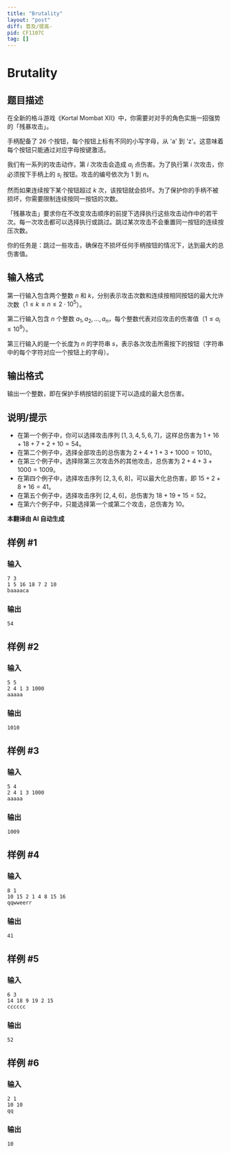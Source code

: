 ```yaml
---
title: "Brutality"
layout: "post"
diff: 普及/提高-
pid: CF1107C
tag: []
---
```


# Brutality

## 题目描述

在全新的格斗游戏《Kortal Mombat XII》中，你需要对对手的角色实施一招强势的「残暴攻击」。

手柄配备了 $26$ 个按钮，每个按钮上标有不同的小写字母，从 'a' 到 'z'。这意味着每个按钮只能通过对应字母按键激活。

我们有一系列的攻击动作，第 $i$ 次攻击会造成 $a_i$ 点伤害。为了执行第 $i$ 次攻击，你必须按下手柄上的 $s_i$ 按钮。攻击的编号依次为 $1$ 到 $n$。

然而如果连续按下某个按钮超过 $k$ 次，该按钮就会损坏。为了保护你的手柄不被损坏，你需要限制连续按同一按钮的次数。

「残暴攻击」要求你在不改变攻击顺序的前提下选择执行这些攻击动作中的若干次。每一次攻击都可以选择执行或跳过。跳过某次攻击不会重置同一按钮的连续按压次数。

你的任务是：跳过一些攻击，确保在不损坏任何手柄按钮的情况下，达到最大的总伤害值。

## 输入格式

第一行输入包含两个整数 $n$ 和 $k$，分别表示攻击次数和连续按相同按钮的最大允许次数（$1 \le k \le n \le 2 \cdot 10^5$）。

第二行输入包含 $n$ 个整数 $a_1, a_2, \dots, a_n$，每个整数代表对应攻击的伤害值（$1 \le a_i \le 10^9$）。

第三行输入的是一个长度为 $n$ 的字符串 $s$，表示各次攻击所需按下的按钮（字符串中的每个字符对应一个按钮上的字母）。

## 输出格式

输出一个整数，即在保护手柄按钮的前提下可以造成的最大总伤害。

## 说明/提示

- 在第一个例子中，你可以选择攻击序列 $[1, 3, 4, 5, 6, 7]$，这样总伤害为 $1 + 16 + 18 + 7 + 2 + 10 = 54$。
- 在第二个例子中，选择全部攻击的总伤害为 $2 + 4 + 1 + 3 + 1000 = 1010$。
- 在第三个例子中，选择除第三次攻击外的其他攻击，总伤害为 $2 + 4 + 3 + 1000 = 1009$。
- 在第四个例子中，选择攻击序列 $[2, 3, 6, 8]$，可以最大化总伤害，即 $15 + 2 + 8 + 16 = 41$。
- 在第五个例子中，选择攻击序列 $[2, 4, 6]$，总伤害为 $18 + 19 + 15 = 52$。
- 在第六个例子中，只能选择第一个或第二个攻击，总伤害为 $10$。

 **本翻译由 AI 自动生成**

## 样例 #1

### 输入

```
7 3
1 5 16 18 7 2 10
baaaaca

```

### 输出

```
54

```

## 样例 #2

### 输入

```
5 5
2 4 1 3 1000
aaaaa

```

### 输出

```
1010

```

## 样例 #3

### 输入

```
5 4
2 4 1 3 1000
aaaaa

```

### 输出

```
1009

```

## 样例 #4

### 输入

```
8 1
10 15 2 1 4 8 15 16
qqwweerr

```

### 输出

```
41

```

## 样例 #5

### 输入

```
6 3
14 18 9 19 2 15
cccccc

```

### 输出

```
52

```

## 样例 #6

### 输入

```
2 1
10 10
qq

```

### 输出

```
10

```

